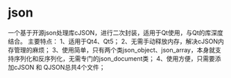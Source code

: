 # json
一个基于开源json处理库cJSON，进行二次封装，适用于Qt使用，与Qt的库深度结合。
主要特点：
1、适用于Qt4、Qt5；
2、无需手动释放内存，解决cJSON内存管理的麻烦；
3、使用简单，只有两个类json_object、json_array，本身就支持序列化和反序列化，无需专门的json_document类；
4、使用方便，只需要添加cJSON 和 QJSON总共4个文件；
